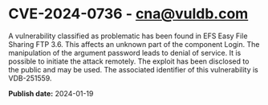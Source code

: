 # CVE-2024-0736 - cna@vuldb.com

A vulnerability classified as problematic has been found in EFS Easy File Sharing FTP 3.6. This affects an unknown part of the component Login. The manipulation of the argument password leads to denial of service. It is possible to initiate the attack remotely. The exploit has been disclosed to the public and may be used. The associated identifier of this vulnerability is VDB-251559.

**Publish date:** 2024-01-19
